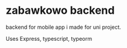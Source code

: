 # zabawkowo backend

backend for mobile app i made for uni project.

Uses Express, typescript, typeorm
